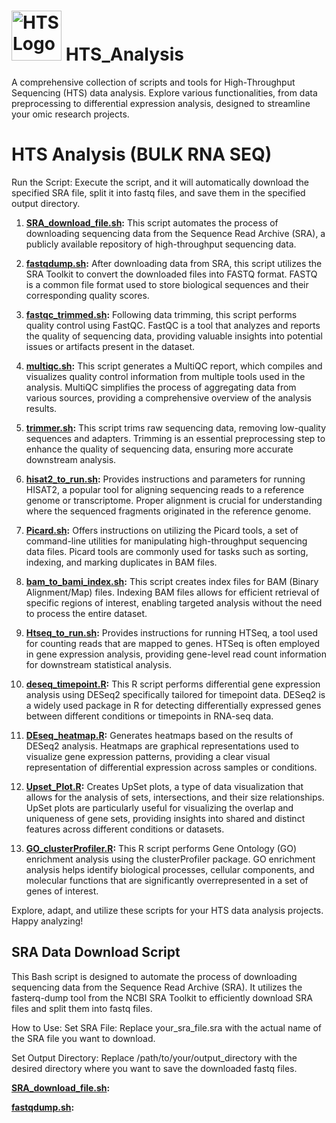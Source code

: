 # <img src="https://github.com/leylasrknt/HTS_Analysis/assets/77142451/f22f77ee-7872-42d2-857d-9d237a3decee" alt="HTS Logo" width="80"> HTS_Analysis

A comprehensive collection of scripts and tools for High-Throughput Sequencing (HTS) data analysis. Explore various functionalities, from data preprocessing to differential expression analysis, designed to streamline your omic research projects.




# HTS Analysis (BULK RNA SEQ) 
Run the Script:
Execute the script, and it will automatically download the specified SRA file, split it into fastq files, and save them in the specified output directory.
1. **[SRA_download_file.sh](https://github.com/leylasrknt/HTS_Analysis/blob/main/SRA_download_file.sh):** This script automates the process of downloading sequencing data from the Sequence Read Archive (SRA), a publicly available repository of high-throughput sequencing data.

2. **[fastqdump.sh](https://github.com/leylasrknt/HTS_Analysis/blob/main/fastqdump.sh):** After downloading data from SRA, this script utilizes the SRA Toolkit to convert the downloaded files into FASTQ format. FASTQ is a common file format used to store biological sequences and their corresponding quality scores.

3. **[fastqc_trimmed.sh](https://github.com/username/repository-name/blob/main/fastqc_trimmed.sh):** Following data trimming, this script performs quality control using FastQC. FastQC is a tool that analyzes and reports the quality of sequencing data, providing valuable insights into potential issues or artifacts present in the dataset.

4. **[multiqc.sh](https://github.com/username/repository-name/blob/main/multiqc.sh):** This script generates a MultiQC report, which compiles and visualizes quality control information from multiple tools used in the analysis. MultiQC simplifies the process of aggregating data from various sources, providing a comprehensive overview of the analysis results.

5. **[trimmer.sh](https://github.com/username/repository-name/blob/main/trimmer.sh):** This script trims raw sequencing data, removing low-quality sequences and adapters. Trimming is an essential preprocessing step to enhance the quality of sequencing data, ensuring more accurate downstream analysis.

6. **[hisat2_to_run.sh](https://github.com/username/repository-name/blob/main/hisat2_to_run.sh):** Provides instructions and parameters for running HISAT2, a popular tool for aligning sequencing reads to a reference genome or transcriptome. Proper alignment is crucial for understanding where the sequenced fragments originated in the reference genome.

7. **[Picard.sh](https://github.com/username/repository-name/blob/main/Picard.sh):** Offers instructions on utilizing the Picard tools, a set of command-line utilities for manipulating high-throughput sequencing data files. Picard tools are commonly used for tasks such as sorting, indexing, and marking duplicates in BAM files.

8. **[bam_to_bami_index.sh](https://github.com/username/repository-name/blob/main/bam_to_bami_index.sh):** This script creates index files for BAM (Binary Alignment/Map) files. Indexing BAM files allows for efficient retrieval of specific regions of interest, enabling targeted analysis without the need to process the entire dataset.

9. **[Htseq_to_run.sh](https://github.com/username/repository-name/blob/main/Htseq_to_run.sh):** Provides instructions for running HTSeq, a tool used for counting reads that are mapped to genes. HTSeq is often employed in gene expression analysis, providing gene-level read count information for downstream statistical analysis.

10. **[deseq_timepoint.R](https://github.com/username/repository-name/blob/main/deseq_timepoint.R):** This R script performs differential gene expression analysis using DESeq2 specifically tailored for timepoint data. DESeq2 is a widely used package in R for detecting differentially expressed genes between different conditions or timepoints in RNA-seq data.

11. **[DEseq_heatmap.R](https://github.com/username/repository-name/blob/main/DEseq_heatmap.R):** Generates heatmaps based on the results of DESeq2 analysis. Heatmaps are graphical representations used to visualize gene expression patterns, providing a clear visual representation of differential expression across samples or conditions.

12. **[Upset_Plot.R](https://github.com/username/repository-name/blob/main/Upset_Plot.R):** Creates UpSet plots, a type of data visualization that allows for the analysis of sets, intersections, and their size relationships. UpSet plots are particularly useful for visualizing the overlap and uniqueness of gene sets, providing insights into shared and distinct features across different conditions or datasets.

13. **[GO_clusterProfiler.R](https://github.com/username/repository-name/blob/main/GO_clusterProfiler.R):** This R script performs Gene Ontology (GO) enrichment analysis using the clusterProfiler package. GO enrichment analysis helps identify biological processes, cellular components, and molecular functions that are significantly overrepresented in a set of genes of interest.

Explore, adapt, and utilize these scripts for your HTS data analysis projects. Happy analyzing!

## SRA Data Download Script
This Bash script is designed to automate the process of downloading sequencing data from the Sequence Read Archive (SRA). It utilizes the fasterq-dump tool from the NCBI SRA Toolkit to efficiently download SRA files and split them into fastq files.

How to Use:
Set SRA File:
Replace your_sra_file.sra with the actual name of the SRA file you want to download.

Set Output Directory:
Replace /path/to/your/output_directory with the desired directory where you want to save the downloaded fastq files.

**[SRA_download_file.sh](https://github.com/leylasrknt/HTS_Analysis/blob/main/SRA_download_file.sh):** 

**[fastqdump.sh](https://github.com/leylasrknt/HTS_Analysis/blob/main/fastqdump.sh):** 

